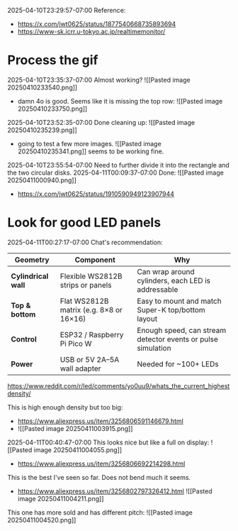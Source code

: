 
2025-04-10T23:29:57-07:00
Reference:
- https://x.com/jwt0625/status/1877540668735893694
- https://www-sk.icrr.u-tokyo.ac.jp/realtimemonitor/


# Process the gif

2025-04-10T23:35:37-07:00
Almost working?
![[Pasted image 20250410233540.png]]
- damn 4o is good.
Seems like it is missing the top row:
![[Pasted image 20250410233750.png]]

2025-04-10T23:52:35-07:00
Done cleaning up:
![[Pasted image 20250410235239.png]]
- going to test a few more images.
![[Pasted image 20250410235341.png]]
seems to be working fine.

2025-04-10T23:55:54-07:00
Need to further divide it into the rectangle and the two circular disks.
2025-04-11T00:09:37-07:00
Done:
![[Pasted image 20250411000940.png]]
- https://x.com/jwt0625/status/1910590949123907944

# Look for good LED panels

2025-04-11T00:27:17-07:00
Chat's recommendation:

| Geometry       | Component                              | Why                                             |
|----------------|----------------------------------------|--------------------------------------------------|
| **Cylindrical wall** | Flexible WS2812B strips or panels       | Can wrap around cylinders, each LED is addressable |
| **Top & bottom**     | Flat WS2812B matrix (e.g. 8×8 or 16×16) | Easy to mount and match Super-K top/bottom layout |
| **Control**          | ESP32 / Raspberry Pi Pico W            | Enough speed, can stream detector events or pulse simulation |
| **Power**            | USB or 5V 2A–5A wall adapter           | Needed for ~100+ LEDs                             |

https://www.reddit.com/r/led/comments/yo0uu9/whats_the_current_highestdensity/

This is high enough density but too big:
- https://www.aliexpress.us/item/3256806591146679.html
- ![[Pasted image 20250411003915.png]]

2025-04-11T00:40:47-07:00
This looks nice but like a full on display:
![[Pasted image 20250411004055.png]]
- https://www.aliexpress.us/item/3256806692214298.html

This is the best I've seen so far. Does not bend much it seems.
- https://www.aliexpress.us/item/3256802797326412.html
![[Pasted image 20250411004211.png]]

This one has more sold and has different pitch:
![[Pasted image 20250411004520.png]]



